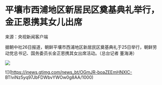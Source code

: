 # 平壤市西浦地区新居民区奠基典礼举行，金正恩携其女儿出席

来源：央视新闻客户端

据朝中社26日报道，朝鲜平壤市西浦地区新居民区奠基典礼于25日举行，朝鲜劳动党总书记、国务委员长金正恩携其女出席活动。（总台记者 董海涛）

![](https://inews.gtimg.com/news_bt/OB0f7LccEWWuMzqS8BUDqGsUaqVtdVo0Q4rsBetCJY6QkAA/1000)

![](https://inews.gtimg.com/news_bt/OGmJR-boaZEEmHNXlC-
BTIviNz5yq97JbFDWbvYWOw0g8AA/1000)

